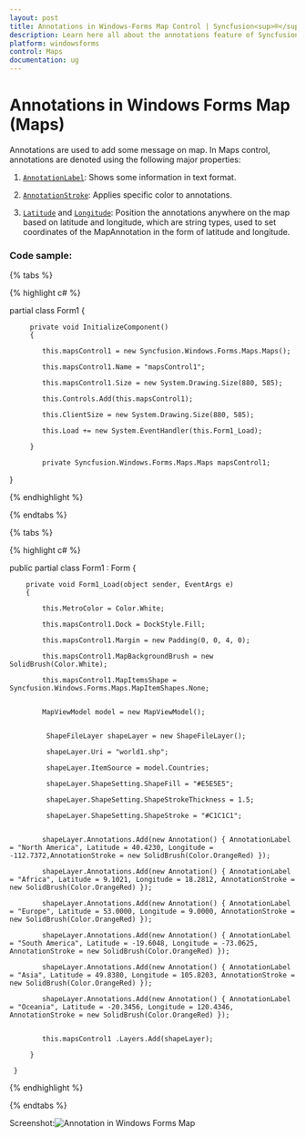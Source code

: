 ```yaml
---
layout: post
title: Annotations in Windows-Forms Map Control | Syncfusion<sup>®</sup>
description: Learn here all about the annotations feature of Syncfusion<sup>®</sup> Windows Forms Map (Maps) control and more.
platform: windowsforms
control: Maps
documentation: ug
---
```


# Annotations in Windows Forms Map (Maps)

Annotations are used to add some message on map. In Maps control, annotations are denoted using the following major properties:

1. [`AnnotationLabel`](https://help.syncfusion.com/cr/windowsforms/Syncfusion.Windows.Forms.Maps.Annotation.html#Syncfusion_Windows_Forms_Maps_Annotation_AnnotationLabel): Shows some information in text format.

2. [`AnnotationStroke`](https://help.syncfusion.com/cr/windowsforms/Syncfusion.Windows.Forms.Maps.Annotation.html#Syncfusion_Windows_Forms_Maps_Annotation_AnnotationStroke): Applies specific color to annotations.

3. [`Latitude`](https://help.syncfusion.com/cr/windowsforms/Syncfusion.Windows.Forms.Maps.Annotation.html#Syncfusion_Windows_Forms_Maps_Annotation_Latitude) and [`Longitude`](https://help.syncfusion.com/cr/windowsforms/Syncfusion.Windows.Forms.Maps.Annotation.html#Syncfusion_Windows_Forms_Maps_Annotation_Longitude): Position the annotations anywhere on the map based on latitude and longitude, which are string types, used to set coordinates of the MapAnnotation in the form of latitude and longitude.


### Code sample:

{% tabs %}

{% highlight c# %}

partial class Form1
{

         private void InitializeComponent()
         {

            this.mapsControl1 = new Syncfusion.Windows.Forms.Maps.Maps();

            this.mapsControl1.Name = "mapsControl1";

            this.mapsControl1.Size = new System.Drawing.Size(880, 585); 

            this.Controls.Add(this.mapsControl1);  

            this.ClientSize = new System.Drawing.Size(880, 585);          

            this.Load += new System.EventHandler(this.Form1_Load);

         }

            private Syncfusion.Windows.Forms.Maps.Maps mapsControl1;

}  

{% endhighlight %}

{% endtabs %}

{% tabs %}

{% highlight c# %}

public partial class Form1 : Form
{

        private void Form1_Load(object sender, EventArgs e)
        {

            this.MetroColor = Color.White;

            this.mapsControl1.Dock = DockStyle.Fill;

            this.mapsControl1.Margin = new Padding(0, 0, 4, 0);

            this.mapsControl1.MapBackgroundBrush = new SolidBrush(Color.White);

            this.mapsControl1.MapItemsShape = Syncfusion.Windows.Forms.Maps.MapItemShapes.None;


            MapViewModel model = new MapViewModel();


             ShapeFileLayer shapeLayer = new ShapeFileLayer();

             shapeLayer.Uri = "world1.shp";

             shapeLayer.ItemSource = model.Countries;

             shapeLayer.ShapeSetting.ShapeFill = "#E5E5E5";

             shapeLayer.ShapeSetting.ShapeStrokeThickness = 1.5;

             shapeLayer.ShapeSetting.ShapeStroke = "#C1C1C1";


            shapeLayer.Annotations.Add(new Annotation() { AnnotationLabel = "North America", Latitude = 40.4230, Longitude = -112.7372,AnnotationStroke = new SolidBrush(Color.OrangeRed) });

            shapeLayer.Annotations.Add(new Annotation() { AnnotationLabel = "Africa", Latitude = 9.1021, Longitude = 18.2812, AnnotationStroke = new SolidBrush(Color.OrangeRed) });

            shapeLayer.Annotations.Add(new Annotation() { AnnotationLabel = "Europe", Latitude = 53.0000, Longitude = 9.0000, AnnotationStroke = new SolidBrush(Color.OrangeRed) });

            shapeLayer.Annotations.Add(new Annotation() { AnnotationLabel = "South America", Latitude = -19.6048, Longitude = -73.0625, AnnotationStroke = new SolidBrush(Color.OrangeRed) });

            shapeLayer.Annotations.Add(new Annotation() { AnnotationLabel = "Asia", Latitude = 49.8380, Longitude = 105.8203, AnnotationStroke = new SolidBrush(Color.OrangeRed) });

            shapeLayer.Annotations.Add(new Annotation() { AnnotationLabel = "Oceania", Latitude = -20.3456, Longitude = 120.4346, AnnotationStroke = new SolidBrush(Color.OrangeRed) });


            this.mapsControl1 .Layers.Add(shapeLayer);

         }

     }       

{% endhighlight %}

{% endtabs %}

Screenshot:![Annotation in Windows Forms Map](Annotations_images/Annotations_img1.png)
